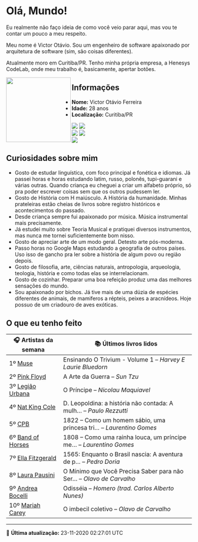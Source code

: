 # Olá, Mundo!

Eu realmente não faço ideia de como você veio parar aqui, mas vou te contar um pouco a meu respeito.

Meu nome é Victor Otávio. Sou um engenheiro de software apaixonado por arquitetura de software (sim, são coisas diferentes).

Atualmente moro em Curitiba/PR. Tenho minha própria empresa, a Henesys CodeLab, onde meu trabalho é, basicamente, apertar botões.

<img align="left" src="https://github.com/vctrtvfrrr/vctrtvfrrr/raw/master/octocat.png" alt="" width="175" />

## Informações

- **Nome:** Victor Otávio Ferreira
- **Idade:** 28 anos
- **Localização:** Curitiba/PR

[![](https://img.shields.io/badge/LinkedIn-victorotavio-blue)](https://www.linkedin.com/in/victorotavio/) [![](https://img.shields.io/badge/Twitter-@vctrtvfrrr-blue)](https://twitter.com/vctrtvfrrr)  
[![](https://img.shields.io/badge/GitHub-vctrtvfrrr-24292e)](https://github.com/vctrtvfrrr) [![](https://img.shields.io/badge/GitLab-vctrtvfrrr-ec5d16)](https://gitlab.com/vctrtvfrrr)  
[![](https://img.shields.io/badge/Email-victor@otavioferreira.com.br-red)](mailto:victor@otavioferreira.com.br)  

## Curiosidades sobre mim

-   Gosto de estudar linguística, com foco principal e fonética e idiomas. Já passei horas e horas estudando latim, russo, polonês, tupi-guarani e várias outras. Quando criança eu cheguei a criar um alfabeto próprio, só pra poder escrever coisas sem que os outros pudessem ler.
-   Gosto de História com H maiúsculo. A História da humanidade. Minhas prateleiras estão cheias de livros sobre registro históricos e acontecimentos do passado.
-   Desde criança sempre fui apaixonado por música. Música instrumental mais precisamente.
-   Já estudei muito sobre Teoria Musical e pratiquei diversos instrumentos, mas nunca me tornei suficientemente bom nisso.
-   Gosto de apreciar arte de um modo geral. Detesto arte pós-moderna.
-   Passo horas no Google Maps estudando a geografia de outros países. Uso isso de gancho pra ler sobre a história de algum povo ou região depois.
-   Gosto de filosofia, arte, ciências naturais, antropologia, arqueologia, teologia, história e como todas elas se interrelacionam.
-   Gosto de cozinhar. Preparar uma boa refeição produz uma das melhores sensações do mundo.
-   Sou apaixonado por bichos. Já tive mais de uma dúzia de espécies diferentes de animais, de mamiferos a répteis, peixes a aracnídeos. Hoje possuo de um criadouro de aves exóticas.


## O que eu tenho feito

|                      🎧 Artistas da semana                       |                      📚 Últimos livros lidos                      |
|------------------------------------------------------------------|-------------------------------------------------------------------|
| 1º [Muse](https://www.last.fm/music/Muse)                        | Ensinando O Trivium - Volume 1	–	_Harvey E Laurie Bluedorn_         |
| 2º [Pink Floyd](https://www.last.fm/music/Pink+Floyd)            | A Arte da Guerra	–	_Sun Tzu_                                        |
| 3º [Legião Urbana](https://www.last.fm/music/Legi%C3%A3o+Urbana) | O Príncipe	–	_Nicolau Maquiavel_                                    |
| 4º [Nat King Cole](https://www.last.fm/music/Nat+King+Cole)      | D. Leopoldina: a história não contada: A mulh…	–	_Paulo Rezzutti_   |
| 5º [CPB](https://www.last.fm/music/CPB)                          | 1822 – Como um homem sábio, uma princesa tri…	–	_Laurentino Gomes_  |
| 6º [Band of Horses](https://www.last.fm/music/Band+of+Horses)    | 1808 – Como uma rainha louca, um príncipe me…	–	_Laurentino Gomes_  |
| 7º [Ella Fitzgerald](https://www.last.fm/music/Ella+Fitzgerald)  | 1565: Enquanto o Brasil nascia: A aventura de p…	–	_Pedro Doria_    |
| 8º [Laura Pausini](https://www.last.fm/music/Laura+Pausini)      | O Mínimo que Você Precisa Saber para não Ser…	–	_Olavo de Carvalho_ |
| 9º [Andrea Bocelli](https://www.last.fm/music/Andrea+Bocelli)    | Odisséia	–	_Homero (trad. Carlos Alberto Nunes)_                    |
| 10º [Mariah Carey](https://www.last.fm/music/Mariah+Carey)       | O imbecil coletivo	–	_Olavo de Carvalho_                            |


---

🚀 **Última atualização:** 23-11-2020 02:27:01 UTC